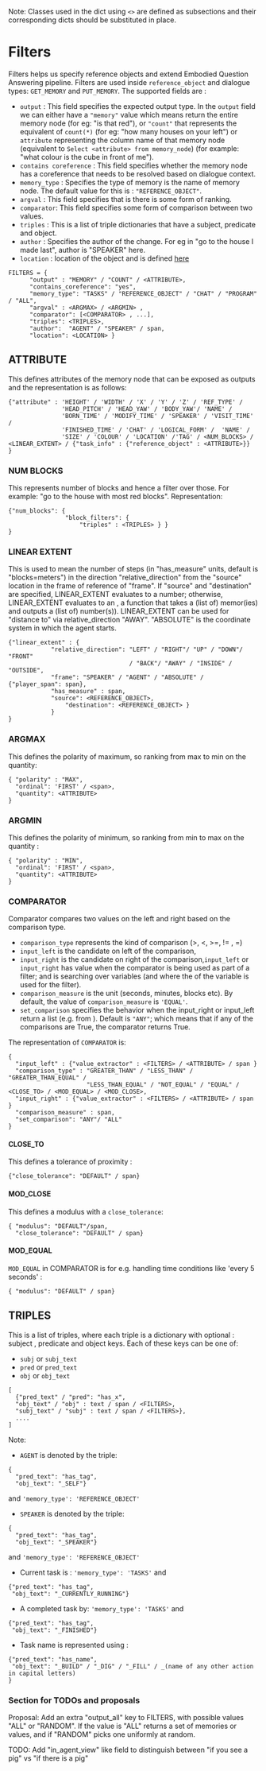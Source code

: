 Note: Classes used in the dict using `<>` are defined as subsections and their corresponding dicts should be substituted in place.

# Filters #

Filters helps us specify reference objects and extend Embodied Question Answering pipeline. Filters are used inside `reference_object` and dialogue types: `GET_MEMORY` and `PUT_MEMORY`.
The supported fields are : 
- `output` : This field specifies the expected output type. In the `output` field we can either have a `"memory"` value which means return the entire memory node (for eg: "is that red"), or `"count"` that represents the equivalent of `count(*)` (for eg: "how many houses on your left") or `attribute` representing the column name of that memory node (equivalent to `Select <attribute> from memory_node`) (for example: "what colour is the cube in front of me"). 
- `contains coreference` : This field specifies whether the memory node has a coreference that needs to be resolved based on dialogue context.
- `memory_type` : Specifies the type of memory is the name of memory node. The default value for this is : `"REFERENCE_OBJECT"`.
- `argval` : This field specifies that is there is some form of ranking.
- `comparator`: This field specifies some form of comparison between two values.
- `triples` : This is a list of triple dictionaries that have a subject, predicate and object.
- `author` : Specifies the author of the change. For eg in "go to the house I made last", author is "SPEAKER" here.
- `location` : location of the object and is defined [here](human_give_command.md#location)


```
FILTERS = { 
      "output" : "MEMORY" / "COUNT" / <ATTRIBUTE>,
      "contains_coreference": "yes",
      "memory_type": "TASKS" / "REFERENCE_OBJECT" / "CHAT" / "PROGRAM" / "ALL",
      "argval" : <ARGMAX> / <ARGMIN> ,
      "comparator": [<COMPARATOR> , ...],
      "triples": <TRIPLES>,
      "author":  "AGENT" / "SPEAKER" / span,
      "location": <LOCATION> }
```

## ATTRIBUTE ##

This defines attributes of the memory node that can be exposed as outputs and the representation is as follows:

```
{"attribute" : 'HEIGHT' / 'WIDTH' / 'X' / 'Y' / 'Z' / 'REF_TYPE' / 
               'HEAD_PITCH' / 'HEAD_YAW' / 'BODY_YAW'/ 'NAME' / 
               'BORN_TIME' / 'MODIFY_TIME' / 'SPEAKER' / 'VISIT_TIME' /  
               'FINISHED_TIME' / 'CHAT' / 'LOGICAL_FORM' /  'NAME' / 
               'SIZE' / 'COLOUR' / 'LOCATION' /'TAG' / <NUM_BLOCKS> /   <LINEAR_EXTENT> / {"task_info" : {"reference_object" : <ATTRIBUTE>}}
}
```

### NUM BLOCKS ###
This represents number of blocks and hence a filter over those. For example: "go to the house with most red blocks". 
Representation:
```
{"num_blocks": {
                "block_filters": {
                    "triples" : <TRIPLES> } }
}
```

### LINEAR EXTENT ###
This is used to mean the number of steps (in "has_measure" units, default is "blocks=meters") in the direction "relative_direction" from the "source" location in the frame of reference of "frame".  If "source" and "destination" are specified, LINEAR_EXTENT evaluates to a number; otherwise, LINEAR_EXTENT evaluates to an <ATTRIBUTE>, a function that takes a (list of) memor(ies) and outputs a (list of) number(s)).  LINEAR_EXTENT can be used for "distance to" via relative_direction "AWAY".  "ABSOLUTE" is the coordinate system in which the agent starts.
```
{"linear_extent" : {
            "relative_direction": "LEFT" / "RIGHT"/ "UP" / "DOWN"/ "FRONT" 
                                  / "BACK"/ "AWAY" / "INSIDE" / "OUTSIDE", 
            "frame": "SPEAKER" / "AGENT" / "ABSOLUTE" / {"player_span": span},
            "has_measure" : span,
            "source": <REFERENCE_OBJECT>,
		        "destination": <REFERENCE_OBJECT> }
            }
}
```

### ARGMAX ###
This defines the polarity of maximum, so ranking from max to min on the quantity: 
```
{ "polarity" : "MAX", 
  "ordinal": 'FIRST' / <span>, 
  "quantity": <ATTRIBUTE>
}
```

### ARGMIN ###
This defines the polarity of minimum, so ranking from min to max on the quantity :
```
{ "polarity" : "MIN", 
  "ordinal": 'FIRST' / <span>, 
  "quantity": <ATTRIBUTE>
}
```
 
### COMPARATOR ###
Comparator compares two values on the left and right based on the comparison type.
- `comparison_type` represents the kind of comparison (>, <, >=, != , =)
- `input_left` is the candidate on left of the comparison,
- `input_right` is the candidate on right of the comparison,`input_left` or `input_right` has value <ATTRIBUTE> when the comparator is being used as part of a filter; and is searching over variables (and where the <ATTRIBUTE> of the variable is used for the filter).
- `comparison_measure` is the unit (seconds, minutes, blocks etc).
By default, the value of `comparison_measure` is `'EQUAL'`.
- `set_comparison` specifies the behavior when the input_right or input_left return a list (e.g. from <FILTERS>).  Default is `"ANY"`; which means that if any of the comparisons are True, the comparator returns True.

The representation of `COMPARATOR` is:
```
{
  "input_left" : {"value_extractor" : <FILTERS> / <ATTRIBUTE> / span }
  "comparison_type" : "GREATER_THAN" / "LESS_THAN" / "GREATER_THAN_EQUAL" / 
                      "LESS_THAN_EQUAL" / "NOT_EQUAL" / "EQUAL" / <CLOSE_TO> / <MOD_EQUAL> / <MOD_CLOSE>,
  "input_right" : {"value_extractor" : <FILTERS> / <ATTRIBUTE> / span }
  "comparison_measure" : span,
  "set_comparison": "ANY"/ "ALL"
}
```

#### CLOSE_TO ####
This defines a tolerance of proximity :
```
{"close_tolerance": "DEFAULT" / span}
```

#### MOD_CLOSE ####
This defines a modulus with a `close_tolerance`:
```
{ "modulus": "DEFAULT"/span, 
  "close_tolerance": "DEFAULT" / span}
```

#### MOD_EQUAL ####
`MOD_EQUAL` in COMPARATOR is for e.g. handling time conditions like 'every 5 seconds' :
```
{ "modulus": "DEFAULT" / span}
```


## TRIPLES ##
This is a list of triples, where each triple is a dictionary with optional : subject , predicate and object keys.
Each of these keys can be one of:
- `subj` or `subj_text`
- `pred` or `pred_text`
- `obj` or `obj_text`

```
[
  {"pred_text" / "pred": "has_x", 
  "obj_text" / "obj" : text / span / <FILTERS>, 
  "subj_text" / "subj" : text / span / <FILTERS>},
  ....
]
```
Note:
- `AGENT` is denoted by the triple:
```
{
  "pred_text": "has_tag", 
  "obj_text": "_SELF"}
```
and `'memory_type': 'REFERENCE_OBJECT'` 

- `SPEAKER` is denoted by the triple:
```
{
  "pred_text": "has_tag", 
  "obj_text": "_SPEAKER"}
```
and `'memory_type': 'REFERENCE_OBJECT'` 

- Current task is : `'memory_type': 'TASKS'` and 
```
{"pred_text": "has_tag", 
 "obj_text": "_CURRENTLY_RUNNING"}
``` 
- A completed task by: `'memory_type': 'TASKS'` and 
```
{"pred_text": "has_tag", 
 "obj_text": "_FINISHED"}
``` 

- Task name is represented using :
```
{"pred_text": "has_name", 
 "obj_text": "_BUILD" / "_DIG" / "_FILL" / _(name of any other action in capital letters)
}
```


### Section for TODOs and proposals ###
Proposal:  Add an extra "output_all" key to FILTERS, with possible values "ALL" or "RANDOM".  If the value is "ALL" returns a set of memories or values, and if "RANDOM" picks one uniformly at random. 


TODO: Add "in_agent_view" like field to distinguish between "if you see a pig" vs "if there is a pig"
